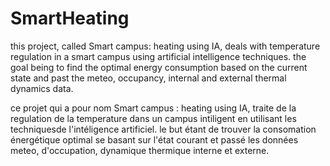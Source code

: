 # SmartHeating

this project, called Smart campus: heating using IA, deals with temperature regulation in a smart campus using artificial intelligence techniques. the goal being to find the optimal energy consumption based on the current state and past the meteo, occupancy, internal and external thermal dynamics data.


ce projet qui a pour nom Smart campus : heating using IA, traite de la regulation de la temperature dans un campus intiligent en utilisant les techniquesde l'intéligence artificiel. le but étant de trouver la consomation énergétique optimal se basant sur l'état courant et passé les données meteo, d'occupation, dynamique thermique interne et externe. 
